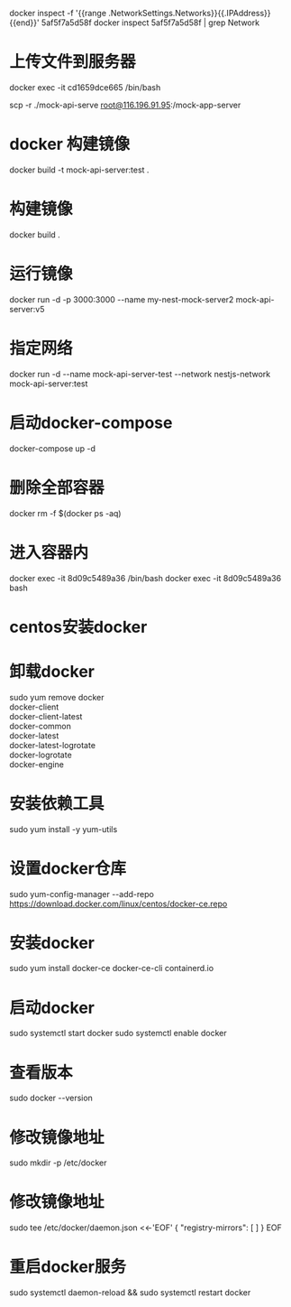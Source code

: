 <!--
 * @Author: laotianwy 1695657342@qq.com
 * @Date: 2025-01-22 23:04:56
 * @LastEditors: laotianwy 1695657342@qq.com
 * @LastEditTime: 2025-01-27 03:15:09
 * @FilePath: /mock-api-serve/README.md
 * @Description: 这是默认设置,请设置`customMade`, 打开koroFileHeader查看配置 进行设置: https://github.com/OBKoro1/koro1FileHeader/wiki/%E9%85%8D%E7%BD%AE
-->
docker inspect -f '{{range .NetworkSettings.Networks}}{{.IPAddress}}{{end}}' 5af5f7a5d58f
docker inspect 5af5f7a5d58f | grep Network


# 上传文件到服务器
docker exec -it cd1659dce665 /bin/bash

scp -r ./mock-api-serve root@116.196.91.95:/mock-app-server
# docker 构建镜像
docker build -t mock-api-server:test .
# 构建镜像
docker build .
# 运行镜像
docker run -d -p 3000:3000 --name my-nest-mock-server2 mock-api-server:v5

# 指定网络
docker run -d --name mock-api-server-test --network nestjs-network mock-api-server:test
# 启动docker-compose
docker-compose up -d

# 删除全部容器
docker rm -f $(docker ps -aq)

# 进入容器内
docker exec -it 8d09c5489a36 /bin/bash
docker exec -it 8d09c5489a36 bash











# centos安装docker

# 卸载docker
sudo yum remove docker \
                  docker-client \
                  docker-client-latest \
                  docker-common \
                  docker-latest \
                  docker-latest-logrotate \
                  docker-logrotate \
                  docker-engine
# 安装依赖工具
sudo yum install -y yum-utils

# 设置docker仓库
sudo yum-config-manager --add-repo https://download.docker.com/linux/centos/docker-ce.repo

# 安装docker
sudo yum install docker-ce docker-ce-cli containerd.io

# 启动docker
sudo systemctl start docker
sudo systemctl enable docker

# 查看版本
sudo docker --version

# 修改镜像地址

sudo mkdir -p /etc/docker

# 修改镜像地址
sudo tee /etc/docker/daemon.json <<-'EOF'
{
    "registry-mirrors": [
    ]
}
EOF

# 重启docker服务
sudo systemctl daemon-reload && sudo systemctl restart docker
